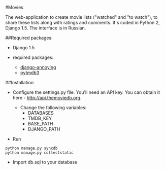 #Movies

The web-application to create movie lists ("watched" and "to watch"), to share these lists along with ratings and comments.
It's coded in Python 2, Django 1.5. The interface is in Russian.

##Required packages:
* Django 1.5

* required packages:
    * [django-annoying](https://github.com/skorokithakis/django-annoying)
    * [pytmdb3](https://github.com/wagnerrp/pytmdb3)

##Installation

* Configure the settings.py file. You'll need an API key. You can obtain it here - http://api.themoviedb.org.

    * Change the following variables:
        * DATABASES
        * TMDB_KEY
        * BASE_PATH
        * DJANGO_PATH

* Run
```
python manage.py syncdb
python manage.py collectstatic
```

* Import db.sql to your database